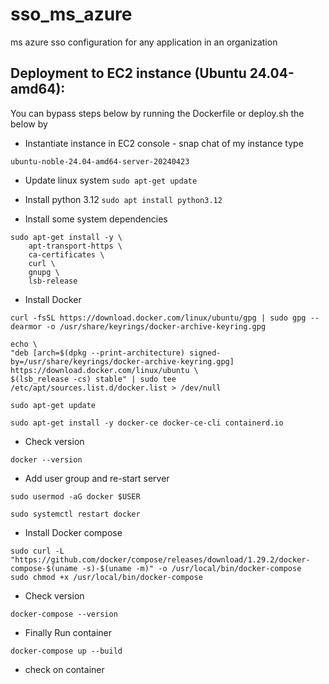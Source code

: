 # sso_ms_azure
ms azure sso configuration for any application in an organization

## Deployment to EC2 instance (Ubuntu 24.04-amd64):
You can bypass steps below by running the Dockerfile or deploy.sh the below by
- Instantiate instance in EC2 console - snap chat of my instance type
```
ubuntu-noble-24.04-amd64-server-20240423
```
- Update linux system
```sudo apt-get update```

- Install python 3.12
```sudo apt install python3.12```

- Install some system dependencies
```
sudo apt-get install -y \
    apt-transport-https \
    ca-certificates \
    curl \
    gnupg \
    lsb-release
```
- Install Docker
```
curl -fsSL https://download.docker.com/linux/ubuntu/gpg | sudo gpg --dearmor -o /usr/share/keyrings/docker-archive-keyring.gpg

echo \
"deb [arch=$(dpkg --print-architecture) signed-by=/usr/share/keyrings/docker-archive-keyring.gpg] https://download.docker.com/linux/ubuntu \
$(lsb_release -cs) stable" | sudo tee /etc/apt/sources.list.d/docker.list > /dev/null

sudo apt-get update

sudo apt-get install -y docker-ce docker-ce-cli containerd.io

```

- Check version
```
docker --version

```

- Add user group and re-start server
```
sudo usermod -aG docker $USER

sudo systemctl restart docker
```
- Install Docker compose
```
sudo curl -L "https://github.com/docker/compose/releases/download/1.29.2/docker-compose-$(uname -s)-$(uname -m)" -o /usr/local/bin/docker-compose
sudo chmod +x /usr/local/bin/docker-compose
```

- Check version
```
docker-compose --version
```




- Finally Run container
```
docker-compose up --build

```

- check on container
```docker-compose ps
```
